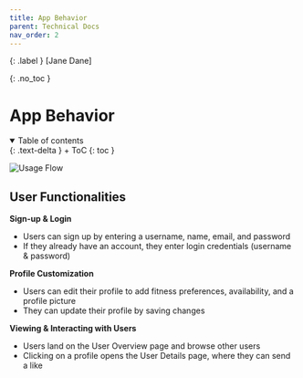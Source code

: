 ```yaml
---
title: App Behavior
parent: Technical Docs
nav_order: 2
---
```


{: .label }
[Jane Dane]

{: .no_toc }
# App Behavior

<details open markdown="block">
{: .text-delta }
<summary>Table of contents</summary>
+ ToC
{: toc }
</details>

![Usage Flow](assets/images/Usage-Flow.png)

## User Functionalities

**Sign-up & Login**

- Users can sign up by entering a username, name, email, and password
- If they already have an account, they enter login credentials (username & password)

**Profile Customization**

- Users can edit their profile to add fitness preferences, availability, and a profile picture
- They can update their profile by saving changes

**Viewing & Interacting with Users**

- Users land on the User Overview page and browse other users
- Clicking on a profile opens the User Details page, where they can send a like
